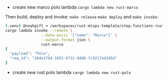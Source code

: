 
* create new marco polo lambda
`cargo lambda new rust-marco`

Then build, deploy and invoke: `make release` `make deploy` and `make invoke`:

```bash
(.venv) @noahgift ➜ /workspaces/rust-mlops-template/step-functions-rust/rust-marco (main) $ make invoke
cargo lambda invoke --remote \
                --data-ascii '{"name": "Marco"}' \
                --output-format json \
                rust-marco
{
  "payload": "Polo",
  "req_id": "20de1794-1055-4731-9488-7c9217ad195d"
}
```


* create new rust polo lambda
`cargo lambda new rust-polo`

